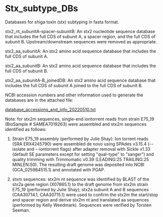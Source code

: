 # Stx_subtype_DBs
Databases for shiga toxin (stx) subtyping in fasta format. 

stx2_nt_subunitA-spacer-subunitB: An stx2 nucleotide sequence database that includes the full CDS of subunit A, a spacer region, and the full CDS of subunit B. Upstream/downstream sequences were removed as appropriate. 

stx2_aa_subunitA: An stx2 amino acid sequence database that includes the full CDS of subunit A.

stx2_aa_subunitB: An stx2 amino acid sequence database that includes the full CDS of subunit B.

stx2_aa_subunitA-B_joinedDB: An stx2 amino acid sequence database that includes the full CDS of subunit A joined to the full CDS of subunit B.

NCBI accession numbers and other information used to generate the databases are in the attached file: 

[database_accessions_and_info_20220510.txt](https://github.com/bmh-genomics/Stx_subtype_DBs/files/8663679/database_accessions_and_info_20220510.txt)


Note: for stx2m sequences, single-end iontorrent reads from strain E75_19 (BioSample # SAMEA7019263) were assembled and stx2m sequences identified as follows: 

1. Strain E75_19 assembly (performed by Julie Shay): Ion torrent reads (SRA ERX4245790) were assembled de novo using SPAdes v3.15.4 (--isolate and --iontorrent flags) after adapter removal with Sickle v1.33 (default SE parameters except for setting "qual-type" to "sanger") and quality trimming with Trimmomatic v0.39 (LEADING:25 TRAILING:25 MINLEN:50). The resulting draft genome was deposited into NCBI (GCA_025984515.1) and annotated with PGAP. 

2. stxm sequences: stx2m nt sequence was identified by BLAST of the stx2a gene region (X07865.1) to the draft genome from stx2m strain E75_19 (performed by Julie Shay); stx2a subunit A and B sequences (CAA30714.1, CAA30715.1) were used to confirm the stx2m the start/stop and spacer region and derive stx2m nt and translated aa sequences (performed by Kelly Weedmark). Sequences were verified by Torsten Seeman. 
